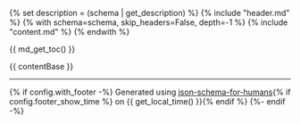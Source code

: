 {% set description = (schema | get_description) %}
{% include "header.md" %}
{% with schema=schema, skip_headers=False, depth=-1 %}
    {% include "content.md" %}
{% endwith %}

{{ md_get_toc() }}

{{ contentBase }}

----------------------------------------------------------------------------------------------------------------------------
{% if config.with_footer -%}
Generated using [json-schema-for-humans](https://github.com/coveooss/json-schema-for-humans){% if config.footer_show_time %} on {{ get_local_time() }}{% endif %}
{%- endif -%}